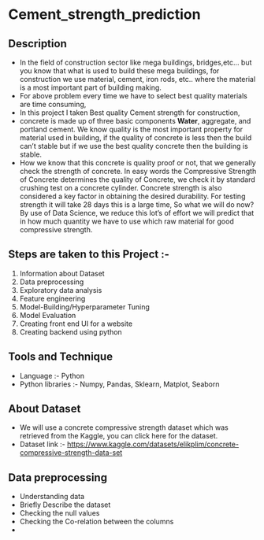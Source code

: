 # Cement_strength_prediction
## Description
* In the field of construction sector like mega buildings, bridges,etc… but you know that what is used to build these mega buildings, for construction we use material, cement, iron rods, etc.. where the material is a most important part of building making.
* For above problem every time we have to select best quality materials are time consuming,
* In this project I taken Best quality Cement strength for construction,
* concrete is made up of three basic components **Water**, aggregate, and portland cement. We know quality is the most important property for material used in building, if the quality of concrete is less then the build can’t stable but if we use the best quality concrete then the building is stable.    
* How we know that this concrete is quality proof or not, that we generally check the strength of concrete. In easy words the Compressive Strength of Concrete determines the quality of Concrete, we check it by standard crushing test on a concrete cylinder. Concrete strength is also considered a key factor in obtaining the desired durability. For testing strength it will take 28 days this is a large time, So what we will do now? By use of Data Science, we reduce this lot’s of effort we will predict that in how much quantity we have to use which raw material for good compressive strength.

## Steps are taken to this Project :-
1. Information about Dataset
2. Data preprocessing
3. Exploratory data analysis
4. Feature engineering
5. Model-Building/Hyperparameter Tuning
6. Model Evaluation
7. Creating front end UI for a website
8. Creating backend using python

## Tools and Technique
* Language :- Python
* Python libraries :- Numpy, Pandas, Sklearn, Matplot, Seaborn

## About Dataset
* We will use a concrete compressive strength dataset which was retrieved from the Kaggle, you can click here for the dataset.
* Dataset link :- https://www.kaggle.com/datasets/elikplim/concrete-compressive-strength-data-set

## Data preprocessing 
* Understanding data 
* Briefly Describe the dataset
* Checking the null values
* Checking the Co-relation between the columns
* 
